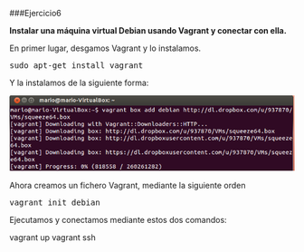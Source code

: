 ###Ejercicio6

**Instalar una máquina virtual Debian usando Vagrant y conectar con ella.**

En primer lugar, desgamos Vagrant y lo instalamos.

<pre>sudo apt-get install vagrant</pre>

Y la instalamos de la siguiente forma:

![](./img/6.2)

Ahora creamos un fichero Vagrant, mediante la siguiente orden

<pre>vagrant init debian</pre>

Ejecutamos y conectamos mediante estos dos comandos:

vagrant up
vagrant ssh
